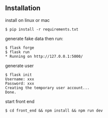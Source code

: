 ## Installation

install on linux or mac

```shell
$ pip install -r requirements.txt
```

generate fake data then run:

```shell
$ flask forge
$ flask run
* Running on http://127.0.0.1:5000/
```

generate user

```shell
$ flask init
Username: xxx
Password: xxx
Creating the temporary user account...
Done.
```

start front end
```shell
$ cd front_end && npm install && npm run dev
```
